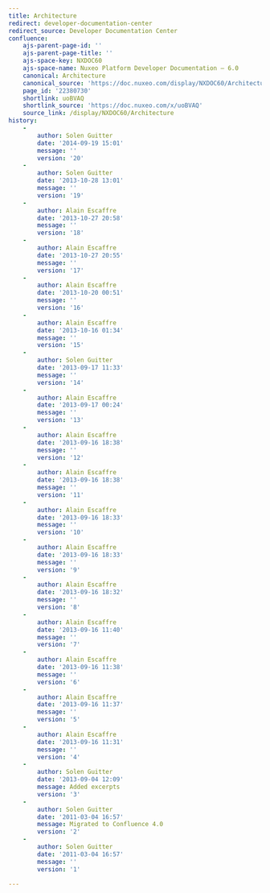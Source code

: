 ```yaml
---
title: Architecture
redirect: developer-documentation-center
redirect_source: Developer Documentation Center
confluence:
    ajs-parent-page-id: ''
    ajs-parent-page-title: ''
    ajs-space-key: NXDOC60
    ajs-space-name: Nuxeo Platform Developer Documentation — 6.0
    canonical: Architecture
    canonical_source: 'https://doc.nuxeo.com/display/NXDOC60/Architecture'
    page_id: '22380730'
    shortlink: uoBVAQ
    shortlink_source: 'https://doc.nuxeo.com/x/uoBVAQ'
    source_link: /display/NXDOC60/Architecture
history:
    - 
        author: Solen Guitter
        date: '2014-09-19 15:01'
        message: ''
        version: '20'
    - 
        author: Solen Guitter
        date: '2013-10-28 13:01'
        message: ''
        version: '19'
    - 
        author: Alain Escaffre
        date: '2013-10-27 20:58'
        message: ''
        version: '18'
    - 
        author: Alain Escaffre
        date: '2013-10-27 20:55'
        message: ''
        version: '17'
    - 
        author: Alain Escaffre
        date: '2013-10-20 00:51'
        message: ''
        version: '16'
    - 
        author: Alain Escaffre
        date: '2013-10-16 01:34'
        message: ''
        version: '15'
    - 
        author: Solen Guitter
        date: '2013-09-17 11:33'
        message: ''
        version: '14'
    - 
        author: Alain Escaffre
        date: '2013-09-17 00:24'
        message: ''
        version: '13'
    - 
        author: Alain Escaffre
        date: '2013-09-16 18:38'
        message: ''
        version: '12'
    - 
        author: Alain Escaffre
        date: '2013-09-16 18:38'
        message: ''
        version: '11'
    - 
        author: Alain Escaffre
        date: '2013-09-16 18:33'
        message: ''
        version: '10'
    - 
        author: Alain Escaffre
        date: '2013-09-16 18:33'
        message: ''
        version: '9'
    - 
        author: Alain Escaffre
        date: '2013-09-16 18:32'
        message: ''
        version: '8'
    - 
        author: Alain Escaffre
        date: '2013-09-16 11:40'
        message: ''
        version: '7'
    - 
        author: Alain Escaffre
        date: '2013-09-16 11:38'
        message: ''
        version: '6'
    - 
        author: Alain Escaffre
        date: '2013-09-16 11:37'
        message: ''
        version: '5'
    - 
        author: Alain Escaffre
        date: '2013-09-16 11:31'
        message: ''
        version: '4'
    - 
        author: Solen Guitter
        date: '2013-09-04 12:09'
        message: Added excerpts
        version: '3'
    - 
        author: Solen Guitter
        date: '2011-03-04 16:57'
        message: Migrated to Confluence 4.0
        version: '2'
    - 
        author: Solen Guitter
        date: '2011-03-04 16:57'
        message: ''
        version: '1'

---
```

